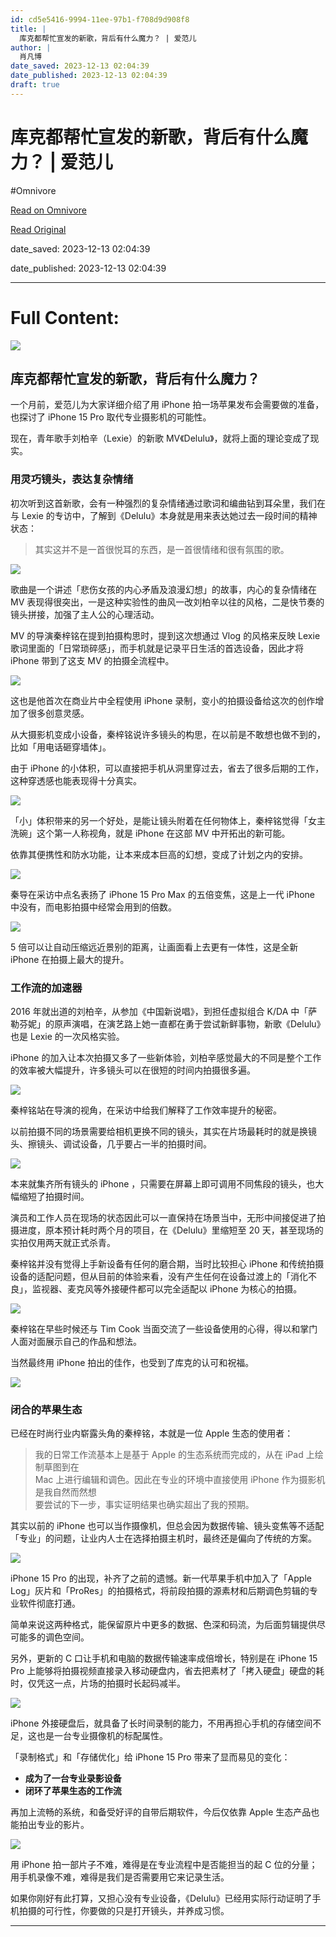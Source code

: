 ```yaml
---
id: cd5e5416-9994-11ee-97b1-f708d9d908f8
title: |
  库克都帮忙宣发的新歌，背后有什么魔力？ | 爱范儿
author: |
  肖凡博
date_saved: 2023-12-13 02:04:39
date_published: 2023-12-13 02:04:39
draft: true
---
```


# 库克都帮忙宣发的新歌，背后有什么魔力？ | 爱范儿
#Omnivore

[Read on Omnivore](https://omnivore.app/me/-18c625fb05b)

[Read Original](https://www.ifanr.com/1570406)

date_saved: 2023-12-13 02:04:39

date_published: 2023-12-13 02:04:39

--- 

# Full Content: 

![](https://proxy-prod.omnivore-image-cache.app/0x0,seQYg7W61SsKDP7qI3EakCtfAu0T9YpyG96qiW4ED2Mg/https://s3.ifanr.com/wp-content/uploads/2023/12/c3cff3bfgy1hjr83djc63j22jo36lnpf-e1702450470350.jpg!720) 

## 库克都帮忙宣发的新歌，背后有什么魔力？

一个月前，爱范儿为大家详细介绍了用 iPhone 拍一场苹果发布会需要做的准备，也探讨了 iPhone 15 Pro 取代专业摄影机的可能性。

现在，青年歌手刘柏辛（Lexie）的新歌 MV《Delulu》，就将上面的理论变成了现实。

### 用灵巧镜头，表达复杂情绪

初次听到这首新歌，会有一种强烈的复杂情绪通过歌词和编曲钻到耳朵里，我们在与 Lexie 的专访中，了解到《Delulu》本身就是用来表达她过去一段时间的精神状态：

> 其实这并不是一首很悦耳的东西，是一首很情绪和很有氛围的歌。

![](https://proxy-prod.omnivore-image-cache.app/690x863,sogIWKdIpKUihhWpXUyfBAwkLCCL3MJQ54sxT3K2-uao/https://s3.ifanr.com/wp-content/uploads/2023/12/c3cff3bfgy1hjr83djc63j22jo36lnpf.jpg!720)

歌曲是一个讲述「悲伤女孩的内心矛盾及浪漫幻想」的故事，内心的复杂情绪在 MV 表现得很突出，一是这种实验性的曲风一改刘柏辛以往的风格，二是快节奏的镜头拼接，加强了主人公的心理活动。

MV 的导演秦梓铭在提到拍摄构思时，提到这次想通过 Vlog 的风格来反映 Lexie 歌词里面的「日常琐碎感」，而手机就是记录平日生活的首选设备，因此才将 iPhone 带到了这支 MV 的拍摄全流程中。

![](https://proxy-prod.omnivore-image-cache.app/634x1124,smWZc4iTIXmQH6ii3m11HDw9FQqgMgFxKqtDxI6z13os/https://s3.ifanr.com/wp-content/uploads/2023/12/1280X1280-1.png!720)

这也是他首次在商业片中全程使用 iPhone 录制，变小的拍摄设备给这次的创作增加了很多创意灵感。

从大摄影机变成小设备，秦梓铭说许多镜头的构思，在以前是不敢想也做不到的，比如「用电话砸穿墙体」。

由于 iPhone 的小体积，可以直接把手机从洞里穿过去，省去了很多后期的工作，这种穿透感也能表现得十分真实。

![](https://proxy-prod.omnivore-image-cache.app/600x338,sMKI7Q_Cd2n86pnzePGjmhUOg3Y3mYamLBoqo7tAvnv0/https://s3.ifanr.com/wp-content/uploads/2023/12/27c7ffe2-653e-42d6-b304-5d39f9c1d264.gif)

「小」体积带来的另一个好处，是能让镜头附着在任何物体上，秦梓铭觉得「女主洗碗」这个第一人称视角，就是 iPhone 在这部 MV 中开拓出的新可能。

依靠其便携性和防水功能，让本来成本巨高的幻想，变成了计划之内的安排。

![](https://proxy-prod.omnivore-image-cache.app/634x1124,sip8COJ9bsNf1JOf4omVRaSPLiI9YmKLQT-co3lft458/https://s3.ifanr.com/wp-content/uploads/2023/12/1111.png!720)

秦导在采访中点名表扬了 iPhone 15 Pro Max 的五倍变焦，这是上一代 iPhone 中没有，而电影拍摄中经常会用到的倍数。

![](https://proxy-prod.omnivore-image-cache.app/960x1280,sDhGhYzFPmx8Ih8ehz7ORWyd5hpEXj04bpDYXatGrDY0/https://s3.ifanr.com/wp-content/uploads/2023/12/2be68a25-0431-491f-b590-629550ce5926.jpeg!720)

5 倍可以让自动压缩远近景别的距离，让画面看上去更有一体性，这是全新 iPhone 在拍摄上最大的提升。

### 工作流的加速器

2016 年就出道的刘柏辛，从参加《中国新说唱》，到担任虚拟组合 K/DA 中「萨勒芬妮」的原声演唱，在演艺路上她一直都在勇于尝试新鲜事物，新歌《Delulu》也是 Lexie 的一次风格实验。

iPhone 的加入让本次拍摄又多了一些新体验，刘柏辛感觉最大的不同是整个工作的效率被大幅提升，许多镜头可以在很短的时间内拍摄很多遍。

![](https://proxy-prod.omnivore-image-cache.app/1955x1280,sjakRrnh1mCx1mO_Ek4z6UFr_F4YzT7qNcZMLs8egUFo/https://s3.ifanr.com/wp-content/uploads/2023/12/18731700458229_.pic_.jpg!720)

秦梓铭站在导演的视角，在采访中给我们解释了工作效率提升的秘密。

以前拍摄不同的场景需要给相机更换不同的镜头，其实在片场最耗时的就是换镜头、擦镜头、调试设备，几乎要占一半的拍摄时间。

![](https://proxy-prod.omnivore-image-cache.app/2409x1280,slKB0ifSF5yTbGRjIJYAGUm0nEUdZttkMjK20y5eTI58/https://s3.ifanr.com/wp-content/uploads/2023/12/18761700458261_.pic_.jpg!720)

本来就集齐所有镜头的 iPhone ，只需要在屏幕上即可调用不同焦段的镜头，也大幅缩短了拍摄时间。

演员和工作人员在现场的状态因此可以一直保持在场景当中，无形中间接促进了拍摄进度，原本预计耗时两个月的项目，在《Delulu》里缩短至 20 天，甚至现场的实拍仅用两天就正式杀青。

秦梓铭并没有觉得上手新设备有任何的磨合期，当时比较担心 iPhone 和传统拍摄设备的适配问题，但从目前的体验来看，没有产生任何在设备过渡上的「消化不良」，监视器、麦克风等外接硬件都可以完全适配以 iPhone 为核心的拍摄。

![](https://proxy-prod.omnivore-image-cache.app/1280x1707,suArQhcJp75SGwTHV8Z2CzC3HkhSs2c7PLb7Yc_4Dy4s/https://s3.ifanr.com/wp-content/uploads/2023/12/18691700458176_.pic_.jpg!720)

秦梓铭在早些时候还与 Tim Cook 当面交流了一些设备使用的心得，得以和掌门人面对面展示自己的作品和想法。

当然最终用 iPhone 拍出的佳作，也受到了库克的认可和祝福。

![](https://proxy-prod.omnivore-image-cache.app/625x149,s_BgsXyQmkv0JNPZ8gByIXBmVN2FTBr4ALQ8s0-RW7ng/https://s3.ifanr.com/wp-content/uploads/2023/12/e25f4329-697b-430b-a954-b6ad3296d8da.png!720)

### 闭合的苹果生态

已经在时尚行业内崭露头角的秦梓铭，本就是一位 Apple 生态的使用者：

> 我的日常工作流基本上是基于 Apple 的生态系统而完成的，从在 iPad 上绘制草图到在  
> Mac 上进行编辑和调色。因此在专业的环境中直接使用 iPhone 作为摄影机是我自然而然想  
> 要尝试的下一步，事实证明结果也确实超出了我的预期。

其实以前的 iPhone 也可以当作摄像机，但总会因为数据传输、镜头变焦等不适配「专业」的问题，让业内人士在选择拍摄主机时，最终还是偏向了传统的方案。

![](https://proxy-prod.omnivore-image-cache.app/1280x1706,sx7MgxeYxLxG6VxbRW9u49hiVnXgWCyfFSazrro9Qnng/https://s3.ifanr.com/wp-content/uploads/2023/12/18711700458209_.pic_.jpg!720)

iPhone 15 Pro 的出现，补齐了之前的遗憾。新一代苹果手机中加入了「Apple Log」灰片和「ProRes」的拍摄格式，将前段拍摄的源素材和后期调色剪辑的专业软件彻底打通。

简单来说这两种格式，能保留原片中更多的数据、色深和码流，为后面剪辑提供尽可能多的调色空间。

另外，更新的 C 口让手机和电脑的数据传输速率成倍增长，特别是在 iPhone 15 Pro 上能够将拍摄视频直接录入移动硬盘内，省去把素材了「拷入硬盘」硬盘的耗时，仅凭这一点，片场的拍摄时长起码减半。

![](https://proxy-prod.omnivore-image-cache.app/1280x1706,s_ptGzb-sLUDj1l_0KVwC8lTW8RGSiMBZa899rLjaZrU/https://s3.ifanr.com/wp-content/uploads/2023/12/18721700458219_.pic_.jpg!720)

iPhone 外接硬盘后，就具备了长时间录制的能力，不用再担心手机的存储空间不足，这也是一台专业摄像机的标配属性。

「录制格式」和「存储优化」给 iPhone 15 Pro 带来了显而易见的变化：

* **成为了一台专业录影设备**
* **闭环了苹果生态的工作流**

再加上流畅的系统，和备受好评的自带后期软件，今后仅依靠 Apple 生态产品也能拍出专业的影片。

![](https://proxy-prod.omnivore-image-cache.app/1280x1706,sRhmdElexAi2fSUenNs90H_nAdPegCLddQzVIKdeFea4/https://s3.ifanr.com/wp-content/uploads/2023/12/18701700458191_.pic_.jpg!720)

用 iPhone 拍一部片子不难，难得是在专业流程中是否能担当的起 C 位的分量；用手机录像不难，难得是我们是否需要用它来记录生活。

如果你刚好有此打算，又担心没有专业设备，《Delulu》已经用实际行动证明了手机拍摄的可行性，你要做的只是打开镜头，并养成习惯。

---

